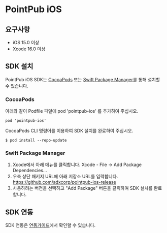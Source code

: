 # PointPub iOS

## 요구사항
- iOS 15.0 이상
- Xcode 16.0 이상

## SDK 설치
PointPub iOS SDK는 [CocoaPods](https://cocoapods.org/) 또는 [Swift Package Manager](https://docs.swift.org/swiftpm/documentation/packagemanagerdocs/)를 통해 설치할 수 있습니다.

### CocoaPods

아래와 같이 Podfile 파일에 pod 'pointpub-ios' 를 추가하여 주십시오.

```
pod 'pointpub-ios'
```

CocoaPods CLI 명령어를 이용하여 SDK 설치를 완료하여 주십시오.

```
$ pod install --repo-update
```

### Swift Package Manager
1. Xcode에서 아래 메뉴를 클릭합니다. Xcode - File -> Add Package Dependencies...
2. 우측 상단 패키지 URL에 아래 저장소 URL를 입력합니다. https://github.com/adxcorp/pointpub-ios-release
3. 사용하려는 버전을 선택하고 "Add Package" 버튼을 클릭하여 SDK 설치를 완료합니다.

## SDK 연동
SDK 연동은 [연동가이드]()에서 확인할 수 있습니다.

